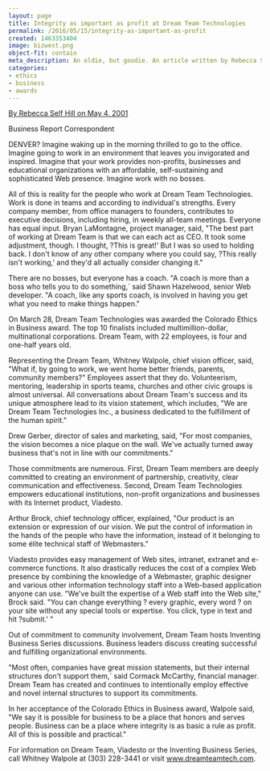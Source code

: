 ```yaml
---
layout: page
title: Integrity as important as profit at Dream Team Technologies
permalink: /2016/05/15/integrity-as-important-as-profit
created: 1463353404
image: bizwest.png
object-fit: contain
meta_description: An oldie, but goodie. An article written by Rebecca Self about my old company Dream Team Technologies around the time we received the Colorado Ethics in Business Award (2001). Bizwest
categories:
- ethics
- business
- awards
---
```

[By Rebecca Self Hill on <time>May 4, 2001</time>](https://bizwest.com/2001/05/04/integrity-as-important-as-profitat-dream-team-technologies/)

Business Report Correspondent

DENVER? Imagine waking up in the morning thrilled to go to the office. Imagine going to work in an environment that leaves you invigorated and inspired. Imagine that your work provides non-profits, businesses and educational organizations with an affordable, self-sustaining and sophisticated Web presence. Imagine work with no bosses.

All of this is reality for the people who work at Dream Team Technologies. Work is done in teams and according to individual's strengths. Every company member, from office managers to founders, contributes to executive decisions, including hiring, in weekly all-team meetings. Everyone has equal input.
Bryan LaMontagne, project manager, said, "The best part of working at Dream Team is that we can each act as CEO. It took some adjustment, though. I thought, ?This is great!' But I was so used to holding back. I don't know of any other company where you could say, ?This really isn't working,' and they'd all actually consider changing it."

There are no bosses, but everyone has a coach. "A coach is more than a boss who tells you to do something,´ said Shawn Hazelwood, senior Web developer. "A coach, like any sports coach, is involved in having you get what you need to make things happen."

On March 28, Dream Team Technologies was awarded the Colorado Ethics in Business award. The top 10 finalists included multimillion-dollar, multinational corporations. Dream Team, with 22 employees, is four and one-half years old.

Representing the Dream Team, Whitney Walpole, chief vision officer, said, "What if, by going to work, we went home better friends, parents, community members?" Employees assert that they do. Volunteerism, mentoring, leadership in sports teams, churches and other civic groups is almost universal.
All conversations about Dream Team's success and its unique atmosphere lead to its vision statement, which includes, "We are Dream Team Technologies Inc., a business dedicated to the fulfillment of the human spirit."

Drew Gerber, director of sales and marketing, said, "For most companies, the vision becomes a nice plaque on the wall. We've actually turned away business that's not in line with our commitments."

Those commitments are numerous. First, Dream Team members are deeply committed to creating an environment of partnership, creativity, clear communication and effectiveness. Second, Dream Team Technologies empowers educational institutions, non-profit organizations and businesses with its Internet product, Viadesto.

Arthur Brock, chief technology officer, explained, "Our product is an extension or expression of our vision. We put the control of information in the hands of the people who have the information, instead of it belonging to some élite technical staff of Webmasters."

Viadesto provides easy management of Web sites, intranet, extranet and e-commerce functions. It also drastically reduces the cost of a complex Web presence by combining the knowledge of a Webmaster, graphic designer and various other information technology staff into a Web-based application anyone can use.
"We've built the expertise of a Web staff into the Web site," Brock said. "You can change everything ? every graphic, every word ? on your site without any special tools or expertise. You click, type in text and hit ?submit.' "

Out of commitment to community involvement, Dream Team hosts Inventing Business Series discussions. Business leaders discuss creating successful and fulfilling organizational environments.

"Most often, companies have great mission statements, but their internal structures don't support them,´ said Cormack McCarthy, financial manager. Dream Team has created and continues to intentionally employ effective and novel internal structures to support its commitments.

In her acceptance of the Colorado Ethics in Business award, Walpole said, "We say it is possible for business to be a place that honors and serves people. Business can be a place where integrity is as basic a rule as profit. All of this is possible and practical."

For information on Dream Team, Viadesto or the Inventing Business Series, call Whitney Walpole at (303) 228-3441 or visit www.dreamteamtech.com.
